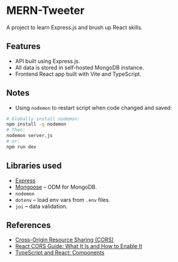 # MERN-Tweeter

A project to learn Express.js and brush up React skills.

## Features

- API built using Express.js.
- All data is stored in self-hosted MongoDB instance.
- Frontend React app built with Vite and TypeScript.

## Notes

- Using `nodemon` to restart script when code changed and saved:

```bash
# Globally install nodemon:
npm install -g nodemon
# Then:
nodemon server.js
# or:
npm run dev
```

## Libraries used

- [Express](https://expressjs.com/)
- [Mongoose](https://mongoosejs.com/) – ODM for MongoDB.
- `nodemon`
- `dotenv` – load env vars from `.env` files.
- `joi` – data validation.

## References

- [Cross-Origin Resource Sharing (CORS)](https://developer.mozilla.org/en-US/docs/Web/HTTP/CORS)
- [React CORS Guide: What It Is and How to Enable It](https://www.stackhawk.com/blog/react-cors-guide-what-it-is-and-how-to-enable-it/)
- [TypeScript and React: Components](https://fettblog.eu/typescript-react/components/)
